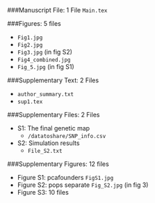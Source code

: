 ###Manuscript File: 1 File
`Main.tex`

###Figures: 5 files
- `Fig1.jpg`
- `Fig2.jpg`
- `Fig3.jpg` (in fig S2)
- `Fig4_combined.jpg`
- `Fig_5.jpg` (in fig S1)

###Supplementary Text: 2 Files
- `author_summary.txt`
- `sup1.tex`

###Supplementary Files: 2 Files

- S1:  The final genetic map
	- `/datatoshare/SNP_info.csv`
- S2:  Simulation results
	- `File_S2.txt`

###Supplementary Figures:  12 files
- Figure S1: pcafounders  `FigS1.jpg`
- Figure S2:  pops separate `Fig_S2.jpg`  (in fig 3)
- Figure S3: 10 files